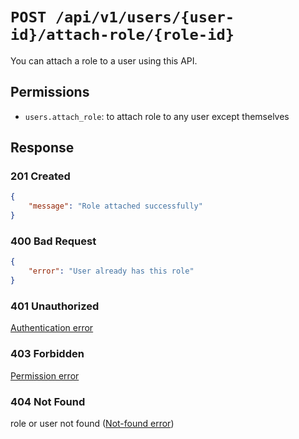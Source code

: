 # `POST /api/v1/users/{user-id}/attach-role/{role-id}`
You can attach a role to a user using this API.


## Permissions
- `users.attach_role`: to attach role to any user except themselves

## Response

### 201 Created

```json
{
    "message": "Role attached successfully"
}
```

### 400 Bad Request


```json
{
    "error": "User already has this role"
}
```

### 401 Unauthorized
[Authentication error](../_globals/authentication-errors.md)

### 403 Forbidden
[Permission error](../_globals/permission-errors.md)

### 404 Not Found
 role or user not found ([Not-found error](../_globals/not-found-errors.md))
